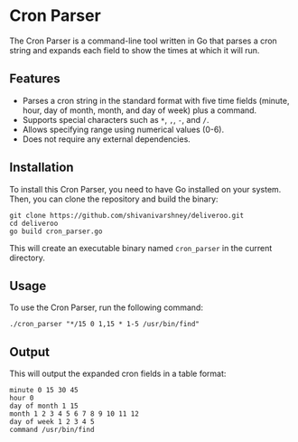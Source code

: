 # Cron Parser

The Cron Parser is a command-line tool written in Go that parses a cron string and expands each field to show the times at which it will run.

## Features

- Parses a cron string in the standard format with five time fields (minute, hour, day of month, month, and day of week) plus a command.
- Supports special characters such as `*`, `,`, `-`, and `/`.
- Allows specifying range using numerical values (0-6).
- Does not require any external dependencies.

## Installation

To install this Cron Parser, you need to have Go installed on your system. Then, you can clone the repository and build the binary:

```
git clone https://github.com/shivanivarshney/deliveroo.git
cd deliveroo
go build cron_parser.go 

```
This will create an executable binary named `cron_parser` in the current directory.


## Usage

To use the Cron Parser, run the following command: 

`./cron_parser "*/15 0 1,15 * 1-5 /usr/bin/find"`

## Output

This will output the expanded cron fields in a table format:

```
minute 0 15 30 45
hour 0
day of month 1 15
month 1 2 3 4 5 6 7 8 9 10 11 12
day of week 1 2 3 4 5
command /usr/bin/find

```






